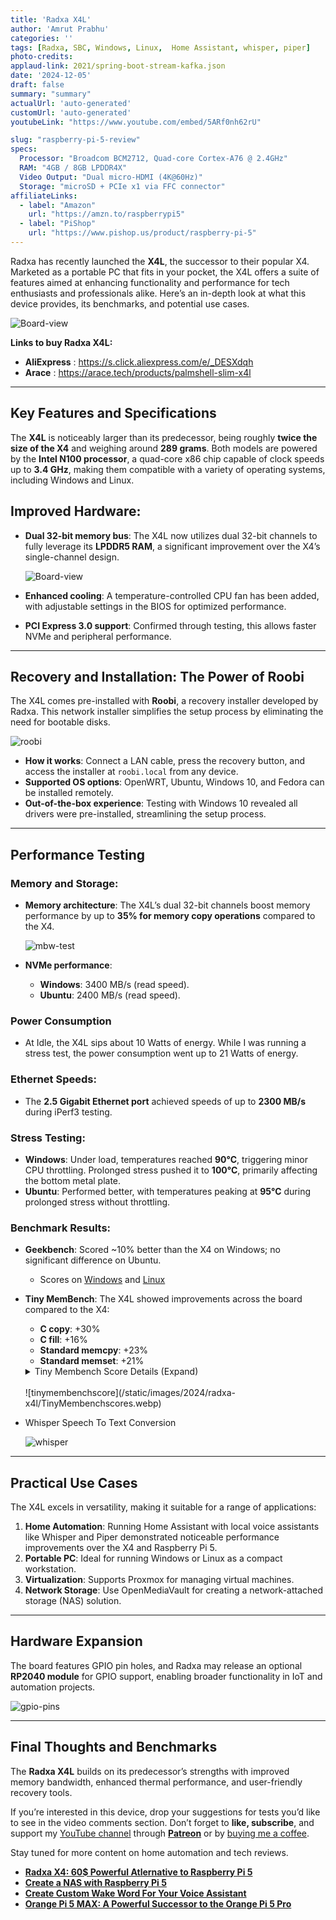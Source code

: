 ```yaml
---
title: 'Radxa X4L'
author: 'Amrut Prabhu'
categories: ''
tags: [Radxa, SBC, Windows, Linux,  Home Assistant, whisper, piper]
photo-credits:
applaud-link: 2021/spring-boot-stream-kafka.json
date: '2024-12-05'
draft: false
summary: "summary"
actualUrl: 'auto-generated'
customUrl: 'auto-generated'
youtubeLink: "https://www.youtube.com/embed/5ARf0nh62rU"

slug: "raspberry-pi-5-review"
specs:
  Processor: "Broadcom BCM2712, Quad-core Cortex-A76 @ 2.4GHz"
  RAM: "4GB / 8GB LPDDR4X"
  Video Output: "Dual micro-HDMI (4K@60Hz)"
  Storage: "microSD + PCIe x1 via FFC connector"
affiliateLinks:
  - label: "Amazon"
    url: "https://amzn.to/raspberrypi5"
  - label: "PiShop"
    url: "https://www.pishop.us/product/raspberry-pi-5"
---
```

<TOCInline toc={props.toc} asDisclosure />  


Radxa has recently launched the **X4L**, the successor to their popular X4. Marketed as a portable PC that fits in your pocket, the X4L offers a suite of features aimed at enhancing functionality and performance for tech enthusiasts and professionals alike. Here’s an in-depth look at what this device provides, its benchmarks, and potential use cases.

![Board-view](/static/images/2024/radxa-x4l/board-view-1.webp)

**Links to buy Radxa X4L:**
- **AliExpress** : https://s.click.aliexpress.com/e/_DESXdqh
- **Arace** : https://arace.tech/products/palmshell-slim-x4l
----------

## Key Features and Specifications

The **X4L** is noticeably larger than its predecessor, being roughly **twice the size of the X4** and weighing around **289 grams**. Both models are powered by the **Intel N100 processor**, a quad-core x86 chip capable of clock speeds up to **3.4 GHz**, making them compatible with a variety of operating systems, including Windows and Linux.

## Improved Hardware:

-   **Dual 32-bit memory bus**: The X4L now utilizes dual 32-bit channels to fully leverage its **LPDDR5 RAM**, a significant improvement over the X4’s single-channel design.
    
    ![Board-view](/static/images/2024/radxa-x4l/dual-32-bit.webp)

-   **Enhanced cooling**: A temperature-controlled CPU fan has been added, with adjustable settings in the BIOS for optimized performance.
-   **PCI Express 3.0 support**: Confirmed through testing, this allows faster NVMe and peripheral performance.

----------

## Recovery and Installation: The Power of Roobi

The X4L comes pre-installed with **Roobi**, a recovery installer developed by Radxa. This network installer simplifies the setup process by eliminating the need for bootable disks.

![roobi](/static/images/2024/radxa-x4l/roobi.webp)

-   **How it works**: Connect a LAN cable, press the recovery button, and access the installer at `roobi.local` from any device.
-   **Supported OS options**: OpenWRT, Ubuntu, Windows 10, and Fedora can be installed remotely.
-   **Out-of-the-box experience**: Testing with Windows 10 revealed all drivers were pre-installed, streamlining the setup process.

----------

## Performance Testing

### Memory and Storage:

-   **Memory architecture**: The X4L’s dual 32-bit channels boost memory performance by up to **35% for memory copy operations** compared to the X4.
    
    ![mbw-test](/static/images/2024/radxa-x4l/mbw-test.webp)
    

-   **NVMe performance**:
    -  **Windows**: 3400 MB/s (read speed).
    - **Ubuntu**: 2400 MB/s (read speed).

### Power Consumption
- At Idle, the X4L sips about 10 Watts of energy. While I was running a stress test, the power consumption went up to 21 Watts of energy.

### Ethernet Speeds:

-   The **2.5 Gigabit Ethernet port** achieved speeds of up to **2300 MB/s** during iPerf3 testing.

### Stress Testing:

-   **Windows**: Under load, temperatures reached **90°C**, triggering minor CPU throttling. Prolonged stress pushed it to **100°C**, primarily affecting the bottom metal plate.
-   **Ubuntu**: Performed better, with temperatures peaking at **95°C** during prolonged stress without throttling.

### Benchmark Results:

-   **Geekbench**: Scored ~10% better than the X4 on Windows; no significant difference on Ubuntu.
    - Scores on [Windows](https://browser.geekbench.com/v6/cpu/8901652) and [Linux](https://browser.geekbench.com/v6/cpu/8899835)
-   **Tiny MemBench**: The X4L showed improvements across the board compared to the X4:

    -   **C copy**: +30%
    -   **C fill**: +16%
    -   **Standard memcpy**: +23%
    -   **Standard memset**: +21%
    <details>
        <summary>Tiny Membench Score Details (Expand)</summary>

        ```shell
        tinymembench v0.4.9 (simple benchmark for memory throughput and latency)

        ==========================================================================
        == Memory bandwidth tests                                               ==
        ==                                                                      ==
        == Note 1: 1MB = 1000000 bytes                                          ==
        == Note 2: Results for 'copy' tests show how many bytes can be          ==
        ==         copied per second (adding together read and writen           ==
        ==         bytes would have provided twice higher numbers)              ==
        == Note 3: 2-pass copy means that we are using a small temporary buffer ==
        ==         to first fetch data into it, and only then write it to the   ==
        ==         destination (source -> L1 cache, L1 cache -> destination)    ==
        == Note 4: If sample standard deviation exceeds 0.1%, it is shown in    ==
        ==         brackets                                                     ==
        ==========================================================================

        C copy backwards                                     :   7110.9 MB/s (6.1%)
        C copy backwards (32 byte blocks)                    :   7100.4 MB/s (2.4%)
        C copy backwards (64 byte blocks)                    :   7128.2 MB/s
        C copy                                               :   6816.3 MB/s (0.8%)
        C copy prefetched (32 bytes step)                    :   4136.5 MB/s (2.2%)
        C copy prefetched (64 bytes step)                    :   4280.4 MB/s
        C 2-pass copy                                        :   6055.5 MB/s
        C 2-pass copy prefetched (32 bytes step)             :   3142.8 MB/s
        C 2-pass copy prefetched (64 bytes step)             :   3141.7 MB/s (0.1%)
        C fill                                               :   8894.8 MB/s
        C fill (shuffle within 16 byte blocks)               :   8928.3 MB/s (0.2%)
        C fill (shuffle within 32 byte blocks)               :   8919.1 MB/s (3.2%)
        C fill (shuffle within 64 byte blocks)               :   8906.1 MB/s (0.2%)
        ---
        standard memcpy                                      :   9620.9 MB/s
        standard memset                                      :   9253.6 MB/s (0.3%)
        ---
        MOVSB copy                                           :   7101.1 MB/s
        MOVSD copy                                           :   7097.0 MB/s
        SSE2 copy                                            :   7100.3 MB/s
        SSE2 nontemporal copy                                :   9798.7 MB/s
        SSE2 copy prefetched (32 bytes step)                 :   5836.6 MB/s
        SSE2 copy prefetched (64 bytes step)                 :   6093.5 MB/s
        SSE2 nontemporal copy prefetched (32 bytes step)     :   6809.2 MB/s
        SSE2 nontemporal copy prefetched (64 bytes step)     :   7234.2 MB/s (0.2%)
        SSE2 2-pass copy                                     :   5725.8 MB/s (0.1%)
        SSE2 2-pass copy prefetched (32 bytes step)          :   4133.2 MB/s (0.2%)
        SSE2 2-pass copy prefetched (64 bytes step)          :   4267.9 MB/s
        SSE2 2-pass nontemporal copy                         :   2868.6 MB/s
        SSE2 fill                                            :   9249.8 MB/s (0.3%)
        SSE2 nontemporal fill                                :  19631.3 MB/s (0.3%)

        ==========================================================================
        == Memory latency test                                                  ==
        ==                                                                      ==
        == Average time is measured for random memory accesses in the buffers   ==
        == of different sizes. The larger is the buffer, the more significant   ==
        == are relative contributions of TLB, L1/L2 cache misses and SDRAM      ==
        == accesses. For extremely large buffer sizes we are expecting to see   ==
        == page table walk with several requests to SDRAM for almost every      ==
        == memory access (though 64MiB is not nearly large enough to experience ==
        == this effect to its fullest).                                         ==
        ==                                                                      ==
        == Note 1: All the numbers are representing extra time, which needs to  ==
        ==         be added to L1 cache latency. The cycle timings for L1 cache ==
        ==         latency can be usually found in the processor documentation. ==
        == Note 2: Dual random read means that we are simultaneously performing ==
        ==         two independent memory accesses at a time. In the case if    ==
        ==         the memory subsystem can't handle multiple outstanding       ==
        ==         requests, dual random read has the same timings as two       ==
        ==         single reads performed one after another.                    ==
        ==========================================================================

        block size : single random read / dual random read, [MADV_NOHUGEPAGE]
            1024 :    0.0 ns          /     0.0 ns 
            2048 :    0.0 ns          /     0.0 ns 
            4096 :    0.0 ns          /     0.0 ns 
            8192 :    0.0 ns          /     0.0 ns 
            16384 :    0.0 ns          /     0.0 ns 
            32768 :    0.0 ns          /     0.0 ns 
            65536 :    2.5 ns          /     3.7 ns 
            131072 :    3.8 ns          /     4.7 ns 
            262144 :    5.1 ns          /     6.0 ns 
            524288 :    6.4 ns          /     7.2 ns 
        1048576 :    7.1 ns          /     7.5 ns 
        2097152 :    7.9 ns          /     8.2 ns 
        4194304 :   14.0 ns          /    17.3 ns 
        8388608 :   35.5 ns          /    53.1 ns 
        16777216 :   95.7 ns          /   138.6 ns 
        33554432 :  132.3 ns          /   173.5 ns 
        67108864 :  152.0 ns          /   187.9 ns 

        block size : single random read / dual random read, [MADV_HUGEPAGE]
            1024 :    0.0 ns          /     0.0 ns 
            2048 :    0.0 ns          /     0.0 ns 
            4096 :    0.0 ns          /     0.0 ns 
            8192 :    0.0 ns          /     0.0 ns 
            16384 :    0.0 ns          /     0.0 ns 
            32768 :    0.0 ns          /     0.0 ns 
            65536 :    2.5 ns          /     3.7 ns 
            131072 :    3.8 ns          /     4.7 ns 
            262144 :    4.4 ns          /     4.9 ns 
            524288 :    4.7 ns          /     5.0 ns 
        1048576 :    4.9 ns          /     5.0 ns 
        2097152 :    5.3 ns          /     5.3 ns 
        4194304 :   11.3 ns          /    14.4 ns 
        8388608 :   30.7 ns          /    46.5 ns 
        16777216 :   87.4 ns          /   128.3 ns 
        33554432 :  121.6 ns          /   156.4 ns 
        67108864 :  137.7 ns          /   165.2 ns 
        ```
    </details>

    <br/>
    ![tinymembenchscore](/static/images/2024/radxa-x4l/TinyMembenchscores.webp)

- Whisper Speech To Text Conversion

    ![whisper](/static/images/2024/radxa-x4l/whisper.webp)

----------

## Practical Use Cases

The X4L excels in versatility, making it suitable for a range of applications:

1.  **Home Automation**: Running Home Assistant with local voice assistants like Whisper and Piper demonstrated noticeable performance improvements over the X4 and Raspberry Pi 5.
2.  **Portable PC**: Ideal for running Windows or Linux as a compact workstation.
3.  **Virtualization**: Supports Proxmox for managing virtual machines.
4.  **Network Storage**: Use OpenMediaVault for creating a network-attached storage (NAS) solution.

----------

## Hardware Expansion

The board features GPIO pin holes, and Radxa may release an optional **RP2040 module** for GPIO support, enabling broader functionality in IoT and automation projects.

![gpio-pins](/static/images/2024/radxa-x4l/gpio-pins.webp)

----------

## Final Thoughts and Benchmarks

The **Radxa X4L** builds on its predecessor’s strengths with improved memory bandwidth, enhanced thermal performance, and user-friendly recovery tools.

If you’re interested in this device, drop your suggestions for tests you’d like to see in the video comments section. Don’t forget to **like, subscribe**, and support my [YouTube channel](https://www.youtube.com/@SmartHomeCircle) through [**Patreon**](https://www.patreon.com/AmrutPrabhu) or by [buying me a coffee](https://buymeacoffee.com/amrutprabhu).

Stay tuned for more content on home automation and tech reviews.

-   [**Radxa X4: 60$ Powerful Atlernative to Raspberry Pi 5**](https://smarthomecircle.com/radxa-x4-alternative-to-raspberry-pi-5)
-   [**Create a NAS with Raspberry Pi 5**](https://smarthomecircle.com/create-nas-with-raspberry-pi-5)
-   [**Create Custom Wake Word For Your Voice Assistant**](https://smarthomecircle.com/custom-wake-word-for-voice-assistant-with-home-assistant)
-   [**Orange Pi 5 MAX: A Powerful Successor to the Orange Pi 5 Pro**](https://smarthomecircle.com/Orange-pi-5-max-a-powerful-successor-to-orange-pi-5-pro)


